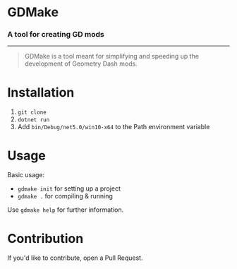 # GDMake

### A tool for creating GD mods

---

> GDMake is a tool meant for simplifying and speeding up the development of Geometry Dash mods.

# Installation

1. `git clone`
2. `dotnet run`
3. Add `bin/Debug/net5.0/win10-x64` to the Path environment variable

# Usage

Basic usage:

 * `gdmake init` for setting up a project
 * `gdmake .` for compiling & running

Use `gdmake help` for further information.

# Contribution

If you'd like to contribute, open a Pull Request.
